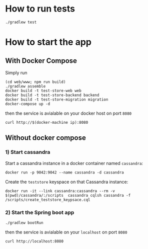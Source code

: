 # How to run tests
```
./gradlew test
```

# How to start the app
## With Docker Compose
Simply run
```
(cd web/www; npm run build)
./gradlew assemble
docker build -t test-store-web web
docker build -t test-store-backend backend
docker build -t test-store-migration migration
docker-compose up -d
```
then the service is avialable on your docker host on port `8080`

```
curl http://$(docker-machine ip):8080
```

## Without docker compose
### 1) Start cassandra
Start a cassandra instance in a docker container named `cassandra`:
```
docker run -p 9042:9042 --name cassandra -d cassandra
```

Create the `teststore` keyspace on that Cassandra instance:
```
docker run -it --link cassandra:cassandra --rm -v $(pwd)/cassandra/:/scripts  cassandra cqlsh cassandra -f /scripts/create_teststore_keypsace.cql
```

### 2) Start the Spring boot app
```
./gradlew bootRun
```
then the service is avialable on your `localhost` on port `8080`

```
curl http://localhost:8080
```
